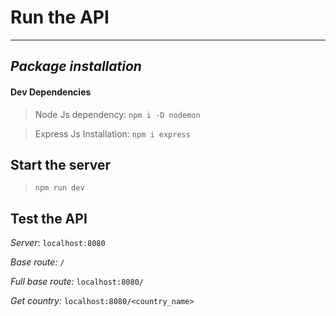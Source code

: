 # Run the API

--- 

## _Package installation_

#### Dev Dependencies
> Node Js dependency: `npm i -D nodemon` 

> Express Js Installation: `npm i express`


## Start the server
> `npm run dev`

## Test the API

 _Server_: `localhost:8080`

 _Base route:_ `/`

 _Full base route:_ `localhost:8080/`

 _Get country:_ `localhost:8080/<country_name>`